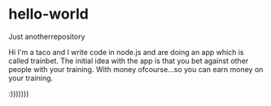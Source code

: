 # hello-world
Just anotherrepository


Hi I'm a taco and I write code in node.js and are doing an app which is called trainbet.
The initial idea with the app is that you bet against other people with your training.
With money ofcourse...so you can earn money on your training.

:)))))))
